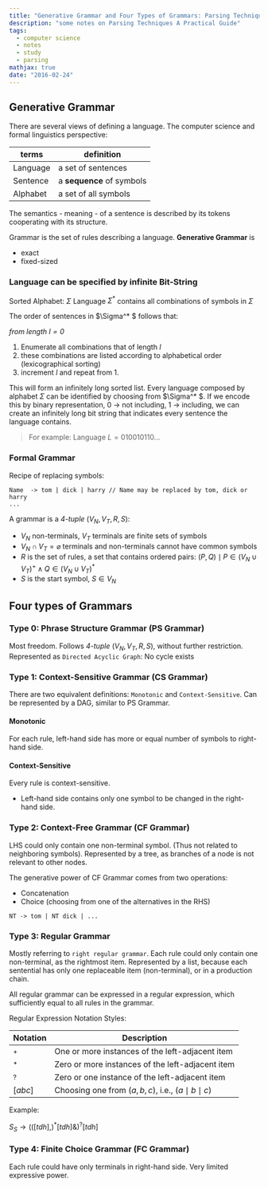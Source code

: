 ```yaml
---
title: "Generative Grammar and Four Types of Grammars: Parsing Techniques Notes (1)"
description: "some notes on Parsing Techniques A Practical Guide"
tags:
  - computer science
  - notes
  - study
  - parsing
mathjax: true
date: "2016-02-24"
---
```


## Generative Grammar

There are several views of defining a language. The computer science and formal linguistics perspective:

| terms    | definition                |
| -------- | ------------------------- |
| Language | a set of sentences        |
| Sentence | a **sequence** of symbols |
| Alphabet | a set of all symbols      |

The semantics - meaning - of a sentence is described by its tokens cooperating with its structure.

Grammar is the set of rules describing a language.
**Generative Grammar** is

- exact
- fixed-sized

### Language can be specified by infinite Bit-String

Sorted Alphabet: $\Sigma$
Language $\Sigma^{* }$ contains all combinations of symbols in $\Sigma$

The order of sentences in $\Sigma^\* $ follows that:

_from length $l = 0$_

1. Enumerate all combinations that of length $l$
2. these combinations are listed according to alphabetical order (lexicographical sorting)
3. increment $l$ and repeat from 1.

This will form an infinitely long sorted list. Every language composed by alphabet $\Sigma$ can be identified by choosing from $\Sigma^\* $. If we encode this by binary representation, 0 → not including, 1 → including, we can create an infinitely long bit string that indicates every sentence the language contains.

> For example:
> Language $L = 010010110...$

### Formal Grammar

Recipe of replacing symbols:

```
Name  -> tom | dick | harry // Name may be replaced by tom, dick or harry
...
```

A grammar is a _4-tuple_ $(V_N, V_T, R, S)$:

- $V_N$ non-terminals, $V_T$ terminals are finite sets of symbols
- $V_N \cap V_T = \varnothing$ terminals and non-terminals cannot have common symbols
- $R$ is the set of rules, a set that contains ordered pairs: ${(P, Q) \mid P\in (V_N\cup V_T)^+ \land Q\in (V_N \cup V_T)^* }$
- $S$ is the start symbol, $S\in V_N$

## Four types of Grammars

### Type 0: Phrase Structure Grammar (PS Grammar)

Most freedom. Follows _4-tuple_ $(V_N, V_T, R, S)$, without further restriction.
Represented as `Directed Acyclic Graph`: No cycle exists

### Type 1: Context-Sensitive Grammar (CS Grammar)

There are two equivalent definitions: `Monotonic` and `Context-Sensitive`.
Can be represented by a DAG, similar to PS Grammar.

#### Monotonic

For each rule, left-hand side has more or equal number of symbols to right-hand side.

#### Context-Sensitive

Every rule is context-sensitive.

- Left-hand side contains only one symbol to be changed in the right-hand side.

### Type 2: Context-Free Grammar (CF Grammar)

LHS could only contain one non-terminal symbol. (Thus not related to neighboring symbols).
Represented by a tree, as branches of a node is not relevant to other nodes.

The generative power of CF Grammar comes from two operations:

- Concatenation
- Choice (choosing from one of the alternatives in the RHS)

`NT -> tom | NT dick | ...`

### Type 3: Regular Grammar

Mostly referring to `right regular grammar`.
Each rule could only contain one non-terminal, as the rightmost item.
Represented by a list, because each sentential has only one replaceable item (non-terminal), or in a production chain.

All regular grammar can be expressed in a regular expression, which sufficiently equal to all rules in the grammar.

Regular Expression Notation Styles:

| Notation | Description                                            |
| -------- | ------------------------------------------------------ |
| $^{+ }$  | One or more instances of the left-adjacent item        |
| $^{* }$  | Zero or more instances of the left-adjacent item       |
| $^{? }$  | Zero or one instance of the left-adjacent item         |
| $[abc]$  | Choosing one from $(a, b, c)$, i.e., $(a\mid b\mid c)$ |

Example:

$S_S\to(([tdh],)^{* }[tdh] \& )^{? }[tdh]$

### Type 4: Finite Choice Grammar (FC Grammar)

Each rule could have only terminals in right-hand side.
Very limited expressive power.
